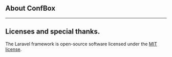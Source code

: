 ## About ConfBox

---

##

## Licenses and special thanks.

The Laravel framework is open-source software licensed under the [MIT license](https://opensource.org/licenses/MIT).
